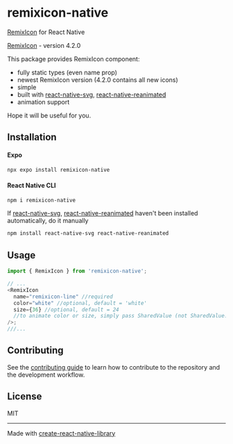 # remixicon-native

[RemixIcon](https://remixicon.com/) for React Native

[RemixIcon](https://remixicon.com/) - version 4.2.0

This package provides RemixIcon component:

- fully static types (even name prop)
- newest RemixIcon version (4.2.0 contains all new icons)
- simple
- built with [react-native-svg](https://github.com/software-mansion/react-native-svg), [react-native-reanimated](https://github.com/software-mansion/react-native-reanimated)
- animation support

Hope it will be useful for you.

## Installation

#### Expo

```sh
npx expo install remixicon-native
```

#### React Native CLI

```sh
npm i remixicon-native
```

If [react-native-svg](https://github.com/software-mansion/react-native-svg), [react-native-reanimated](https://github.com/software-mansion/react-native-reanimated) haven't been installed automatically, do it manually

```sh
npm install react-native-svg react-native-reanimated
```

## Usage

```js
import { RemixIcon } from 'remixicon-native';

// ...
<RemixIcon
  name="remixicon-line" //required
  color="white" //optional, default = 'white'
  size={36} //optional, default = 24
  //to animate color or size, simply pass SharedValue (not SharedValue.value!!)
/>;
///...
```

## Contributing

See the [contributing guide](CONTRIBUTING.md) to learn how to contribute to the repository and the development workflow.

## License

MIT

---

Made with [create-react-native-library](https://github.com/callstack/react-native-builder-bob)
